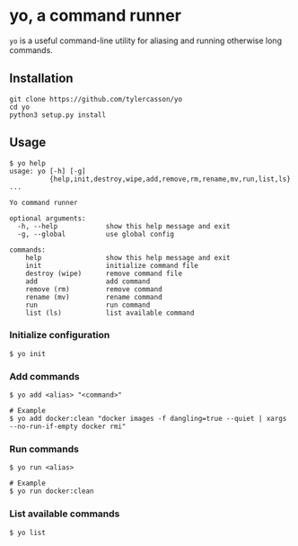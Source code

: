 # yo, a command runner

`yo` is a useful command-line utility for aliasing and running otherwise long commands.

## Installation

```
git clone https://github.com/tylercasson/yo
cd yo
python3 setup.py install
```

## Usage

```
$ yo help
usage: yo [-h] [-g]
          {help,init,destroy,wipe,add,remove,rm,rename,mv,run,list,ls} ...

Yo command runner

optional arguments:
  -h, --help            show this help message and exit
  -g, --global          use global config

commands:
    help                show this help message and exit
    init                initialize command file
    destroy (wipe)      remove command file
    add                 add command
    remove (rm)         remove command
    rename (mv)         rename command
    run                 run command
    list (ls)           list available command
```

### Initialize configuration

```
$ yo init
```

### Add commands

```
$ yo add <alias> "<command>"

# Example
$ yo add docker:clean "docker images -f dangling=true --quiet | xargs --no-run-if-empty docker rmi"
```

### Run commands

```
$ yo run <alias>

# Example
$ yo run docker:clean
```

### List available commands

```
$ yo list
```
